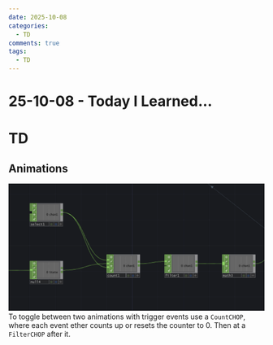 ```yaml
---
date: 2025-10-08
categories:
  - TD
comments: true
tags:
  - TD
---
```


# 25-10-08 - Today I Learned...
# TD
## Animations
![Toggle Animations Img](../../TD/img/ToggleAnimationsWithCount.png)
To toggle between two animations with trigger events use a `CountCHOP`, where each event ether counts up or resets the counter to 0. Then at a `FilterCHOP` after it.